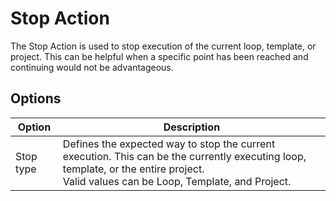 # Stop Action
The Stop Action is used to stop execution of the current loop, template, or project. This can be helpful when a specific point has been reached and continuing would not be advantageous.

## Options
| Option        | Description |
| ------        | ----------- |
| Stop type     | Defines the expected way to stop the current execution. This can be the currently executing loop, template, or the entire project. </br> Valid values can be Loop, Template, and Project. |
